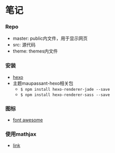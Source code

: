 # 笔记

### Repo
* master: public内文件，用于显示网页
* src: 源代码
* theme: themes内文件

### 安装
* [hexo](https://hexo.io/docs/)
* 主题maupassant-hexo相关包
  - `$ npm install hexo-renderer-jade --save`
  - `$ npm install hexo-renderer-sass --save`

### 图标
* [font awesome](http://fontawesome.io/)

### 使用mathjax
* [link](https://zhongpu.info/2016/05/06/Mathjax%20and%20Hexo/)
